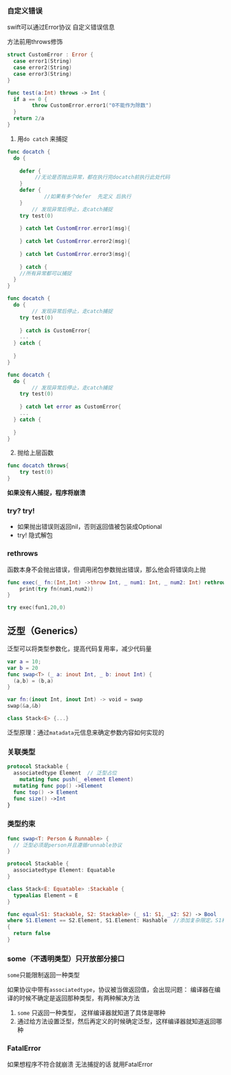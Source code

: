 ### 自定义错误

swift可以通过Error协议 自定义错误信息

方法前用throws修饰

```swift
struct CustomError : Error {
  case error1(String)
  case error2(String)
  case error3(String)
}

func test(a:Int) throws -> Int {
  if a == 0 {
		throw CustomError.error1("0不能作为除数")
  }
  return 2/a
} 
```

1. 用`do catch` 来捕捉

```swift
func docatch {
  do {
    
    defer {
		 //无论是否抛出异常，都在执行完docatch前执行此处代码
    }
    defer {
			//如果有多个defer  先定义 后执行
    }
		// 发现异常后停止，走catch捕捉
  	try test(0)
    
	} catch let CustomError.error1(msg){
  
	} catch let CustomError.error2(msg){
  
	} catch let CustomError.error3(msg){
  
	} catch {
    //所有异常都可以捕捉
  }
}

func docatch {
  do {
		// 发现异常后停止，走catch捕捉
  	try test(0)
    
	} catch is CustomError{
    ...
  } catch {
    
  }
}

func docatch {
  do {
		// 发现异常后停止，走catch捕捉
  	try test(0)
    
	} catch let error as CustomError{
    ...
  } catch {
    
  }
}
```

2. 抛给上层函数

```swift
func docatch throws{
	try test(0)
}
```

   **如果没有人捕捉，程序将崩溃**



### try? try!

* 如果抛出错误则返回nil，否则返回值被包装成Optional
* try! 隐式解包

### rethrows

函数本身不会抛出错误，但调用闭包参数抛出错误，那么他会将错误向上抛

```swift
func exec(_ fn:(Int,Int) ->throw Int, _ num1: Int, _ num2: Int) rethrows -> void{
	print(try fn(num1,num2))
}	

try exec(fun1,20,0)
```

## 泛型（Generics）

 

泛型可以将类型参数化，提高代码复用率，减少代码量

```swift
var a = 10;
var b = 20
func swap<T> (_ a: inout Int, _ b: inout Int) {
  (a,b) = (b,a)
}

var fn:(inout Int, inout Int) -> void = swap
swap(&a,&b)
```



```swift
class Stack<E> {...}
```

泛型原理：通过`matadata`元信息来确定参数内容如何实现的

### 关联类型

```swift
protocol Stackable {
  associatedtype Element  // 泛型占位
	mutating func push(_ element Element)
  mutating func pop() ->Element
  func top() -> Element
  func size() ->Int
}
```

### 类型约束

```swift
func swap<T: Person & Runnable> {
  // 泛型必须是person并且遵循runnable协议
}
```



```swift
protocol Stackable {
  associatedtype Element: Equatable
}

class Stack<E: Equatable> :Stackable {
  typealias Element = E
}

func equal<S1: Stackable, S2: Stackable> (_ s1: S1, _s2: S2) -> Bool 
where S1.Element == S2.Element, S1.Element: Hashable  //添加复杂限定。S1和S2的类型必须相等。而且S1的类型必须可以被哈希
{
  return false
}
```

### some（不透明类型）只开放部分接口

`some`只能限制返回一种类型

如果协议中带有`associatedtype`，协议被当做返回值，会出现问题： 编译器在编译的时候不确定是返回那种类型，有两种解决方法

1. `some` 只返回一种类型， 这样编译器就知道了具体是哪种
2. 通过给方法设置泛型，然后再定义的时候确定泛型，这样编译器就知道返回哪种

### FatalError

如果想程序不符合就崩溃 无法捕捉的话  就用FatalError
